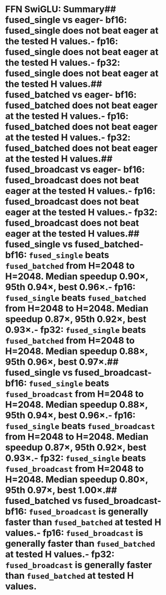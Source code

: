 # FFN SwiGLU: Summary## fused_single vs eager- **bf16**: fused_single does not beat eager at the tested H values.- **fp16**: fused_single does not beat eager at the tested H values.- **fp32**: fused_single does not beat eager at the tested H values.## fused_batched vs eager- **bf16**: fused_batched does not beat eager at the tested H values.- **fp16**: fused_batched does not beat eager at the tested H values.- **fp32**: fused_batched does not beat eager at the tested H values.## fused_broadcast vs eager- **bf16**: fused_broadcast does not beat eager at the tested H values.- **fp16**: fused_broadcast does not beat eager at the tested H values.- **fp32**: fused_broadcast does not beat eager at the tested H values.## fused_single vs fused_batched- **bf16**: `fused_single` beats `fused_batched` from **H=2048** to **H=2048**. Median speedup **0.90×**, 95th **0.94×**, best **0.96×**.- **fp16**: `fused_single` beats `fused_batched` from **H=2048** to **H=2048**. Median speedup **0.87×**, 95th **0.92×**, best **0.93×**.- **fp32**: `fused_single` beats `fused_batched` from **H=2048** to **H=2048**. Median speedup **0.88×**, 95th **0.96×**, best **0.97×**.## fused_single vs fused_broadcast- **bf16**: `fused_single` beats `fused_broadcast` from **H=2048** to **H=2048**. Median speedup **0.88×**, 95th **0.94×**, best **0.96×**.- **fp16**: `fused_single` beats `fused_broadcast` from **H=2048** to **H=2048**. Median speedup **0.87×**, 95th **0.92×**, best **0.93×**.- **fp32**: `fused_single` beats `fused_broadcast` from **H=2048** to **H=2048**. Median speedup **0.80×**, 95th **0.97×**, best **1.00×**.## fused_batched vs fused_broadcast- **bf16**: `fused_broadcast` is generally faster than `fused_batched` at tested H values.- **fp16**: `fused_broadcast` is generally faster than `fused_batched` at tested H values.- **fp32**: `fused_broadcast` is generally faster than `fused_batched` at tested H values.
